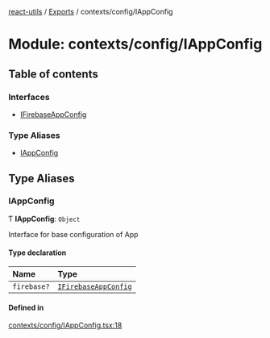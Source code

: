 [react-utils](../README.md) / [Exports](../modules.md) / contexts/config/IAppConfig

# Module: contexts/config/IAppConfig

## Table of contents

### Interfaces

- [IFirebaseAppConfig](../interfaces/contexts_config_IAppConfig.IFirebaseAppConfig.md)

### Type Aliases

- [IAppConfig](contexts_config_IAppConfig.md#iappconfig)

## Type Aliases

### IAppConfig

Ƭ **IAppConfig**: `Object`

Interface for base configuration of App

#### Type declaration

| Name | Type |
| :------ | :------ |
| `firebase?` | [`IFirebaseAppConfig`](../interfaces/contexts_config_IAppConfig.IFirebaseAppConfig.md) |

#### Defined in

[contexts/config/IAppConfig.tsx:18](https://github.com/mts88/react-utils/blob/81dab9f/lib/contexts/config/IAppConfig.tsx#L18)
